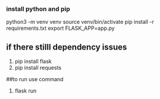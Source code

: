 ### install python and pip

python3 -m venv venv
source venv/bin/activate
pip install -r requirements.txt
export FLASK_APP=app.py 

## if there stilll dependency issues
1) pip install flask
1) pip install requests


##to run use command
1) flask run 
